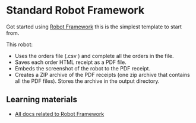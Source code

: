 # Standard Robot Framework

Got started using [Robot Framework](https://robocorp.com/docs/languages-and-frameworks/robot-framework/basics) this is the simplest template to start from.

This robot:

- Uses the orders file (.csv ) and complete all the orders in the file.
- Saves each order HTML receipt as a PDF file.
- Embeds the screenshot of the robot to the PDF receipt.
- Creates a ZIP archive of the PDF receipts (one zip archive that contains all the PDF files). Stores the archive in the output directory.

## Learning materials

- [All docs related to Robot Framework](https://robocorp.com/docs/languages-and-frameworks/robot-framework)
